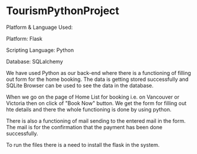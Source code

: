 # TourismPythonProject

Platform & Language Used:

Platform: Flask

Scripting Language: Python

Database: SQLalchemy 

We have used Python as our back-end where there is a functioning of filling out form for the home booking. The
data is getting stored successfully and SQLite Browser can be used to see the data in the database.

When we go on the page of Home List for booking i.e. on Vancouver or Victoria then on click of "Book Now" button.
We get the form for filling out hte details and there the whole functioning is done by using python.

There is also a functioning of mail sending to the entered mail in the form. The mail is for the confirmation
that the payment has been done successfully.

To run the files there is a need to install the flask in the system.

